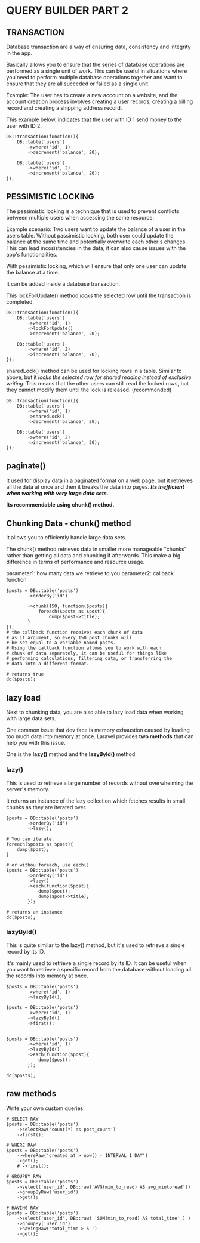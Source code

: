 # QUERY BUILDER PART 2

## TRANSACTION

Database transaction are a way of ensuring data, consistency and integrity in the app.

Basically allows you to ensure that the series of database operations are performed as a single unit of work. This can be useful in situations where you need to perform multiple database operations together and want to ensure that they are all succeded or failed as a single unit. 

Example: The user has to create a new account on a website, and the account creation process involves creating a user records, creating a billing record and creating a shipping address record. 

This example below, indicates that the user with ID 1 send money to the user with ID 2.

```
DB::transaction(function(){
    DB::table('users')
        ->where('id', 1)
        ->decrement('balance', 20);
    
    DB::table('users')
        ->where('id', 2)
        ->increment('balance', 20);
}); 
```

## PESSIMISTIC LOCKING

The pessimistic locking is a technique that is used to prevent conflicts between multiple users when accessing the same resource.

Example scenario: Two users want to update the balance of a user in the users table.
Without passimistic locking, both user could update the balance at the same time and potentially overwrite each other's changes. This can lead incosistencies in the data, it can also cause issues with the app's functionalities. 

With pessimistic locking, which will ensure that only one user can update the balance at a time. 

It can be added inside a database transaction. 


This lockForUpdate() method *locks* the selected row until the transaction is completed.  
```
DB::transaction(function(){
    DB::table('users')
        ->where('id', 1)
        ->lockForUpdate()
        ->decrement('balance', 20);
    
    DB::table('users')
        ->where('id', 2)
        ->increment('balance', 20);
});
```

sharedLock() method can be used for locking rows in a table.
Similar to above, but it *locks the selected row for shared reading instead of exclusive writing*. This means that the other users can still read the locked rows, but they cannot modify them until the lock is released. (recommended)
```
DB::transaction(function(){
    DB::table('users')
        ->where('id', 1)
        ->sharedLock()
        ->decrement('balance', 20);
    
    DB::table('users')
        ->where('id', 2)
        ->increment('balance', 20);
});
```
## paginate()

It used for display data in a paginated format on a web page, but it retrieves all the data at once and then it breaks the data into pages. ***Its inefficient when working with very large data sets.***

**Its recommendable using chunk() method.**

## Chunking Data - chunk() method

It allows you to efficiently handle large data sets. 

The chunk() method retrieves data in smaller more manageable "chunks" rather than getting all data and chunking if afterwards. This make a big difference in terms of performance and resource usage. 

parameter1: how many data we retrieve to you
parameter2: callback function
```
$posts = DB::table('posts')
        ->orderBy('id')
        
        ->chunk(150, function($posts){
            foreach($posts as $post){
                dump($post->title);
        }
});
# the callback function receives each chunk of data
# as it argument, so every 150 post chunks will
# be set equal to a variable named posts.
# Using the callback function allows you to work with each
# chunk of data separately, it can be useful for things like
# performing calculations, filtering data, or transferring the
# data into a different format. 

# returns true
dd($posts);
```

## lazy load

Next to chunking data, you are also able to lazy load data when working with large data sets.

One common issue that dev face is memory exhaustion caused by loading too much data into memory at once. 
Laravel provides **two methods** that can help you with this issue.

One is the **lazy()** method and the **lazyById()** method

### lazy() 

This is used to retrieve a large number of records without overwhelming the server's memory. 

It returns an instance of the lazy collection which fetches results in small chunks as they are iterated over. 

```
$posts = DB::table('posts')
        ->orderBy('id')
        ->lazy();

# You can iterate.
foreach($posts as $post){
    dump($post);
}

# or withou foreach, use each()
$posts = DB::table('posts')
        ->orderBy('id')
        ->lazy()
        ->each(function($post){
            dump($post);
            dump($post->title);
        });

# returns an instance
dd($posts);
```

### lazyById()

This is quite similar to the lazy() method, but it's used to retrieve a single record by its ID.

It's mainly used to retrieve a single record by its ID. It can be useful when you want to retrieve a specific record from the database without loading all the records into memory at once. 
```
$posts = DB::table('posts')
        ->where('id', 1)
        ->lazyById();

$posts = DB::table('posts')
        ->where('id', 1)
        ->lazyById()
        ->first();
            

$posts = DB::table('posts')
        ->where('id', 1)
        ->lazyById()
        ->each(function($post){
            dump($post);
        });

dd($posts);
```

## raw methods

Write your own custom queries.

```
# SELECT RAW
$posts = DB::table('posts')
    ->selectRaw('count(*) as post_count')
    ->first();

# WHERE RAW
$posts = DB::table('posts')
    ->whereRaw('created_at > now() - INTERVAL 1 DAY')
    ->get();
    # ->first();

# GROUPBY RAW
$posts = DB::table('posts')
    ->select('user_id', DB::raw('AVG(min_to_read) AS avg_mintoread'))
    ->groupByRaw('user_id')
    ->get();

# HAVING RAW
$posts = DB::table('posts')
    ->select('user_id', DB::raw( 'SUM(min_to_read) AS total_time' ) )
    ->groupBy('user_id')
    ->havingRaw('total_time > 5 ')
    ->get();
```